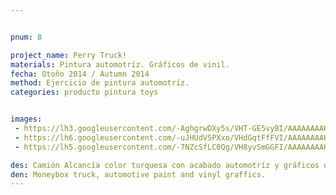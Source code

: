 ```yaml
---


pnum: 8

project_name: Perry Truck!
materials: Pintura automotríz. Gráficos de vinil.
fecha: Otoño 2014 / Autumn 2014
method: Ejercicio de pintura automotríz.
categories: producto pintura toys 


images:
 - https://lh3.googleusercontent.com/-AghgrwDXy5s/VHT-GE5vyBI/AAAAAAAAKho/MlBZTtMHxlo/w1027-h577-no/2014-11-25.jpg
 - https://lh6.googleusercontent.com/-uJHUdVSPXxo/VHdGqtFfFVI/AAAAAAAAKms/IEENvEAzwbE/w324-h577-no/2014-11-27.jpg
 - https://lh5.googleusercontent.com/-7NZcSfLC0Qg/VH8yvSmGGFI/AAAAAAAAK7Y/oqH0pBuTC5Y/w1027-h577-no/2014-12-03.jpg

des: Camión Alcancía color turquesa con acabado automotríz y gráficos de vinil.
den: Moneybox truck, automotive paint and vinyl graffics.
---
```

